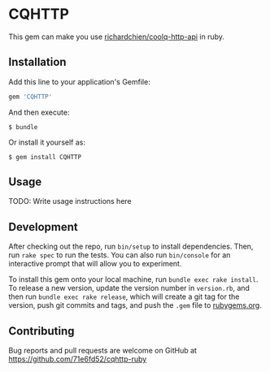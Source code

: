 # CQHTTP

This gem can make you use [richardchien/coolq-http-api](https://github.com/richardchien/coolq-http-api) in ruby.

## Installation

Add this line to your application's Gemfile:

```ruby
gem 'CQHTTP'
```

And then execute:

    $ bundle

Or install it yourself as:

    $ gem install CQHTTP

## Usage

TODO: Write usage instructions here

## Development

After checking out the repo, run `bin/setup` to install dependencies. Then, run `rake spec` to run the tests. You can also run `bin/console` for an interactive prompt that will allow you to experiment.

To install this gem onto your local machine, run `bundle exec rake install`. To release a new version, update the version number in `version.rb`, and then run `bundle exec rake release`, which will create a git tag for the version, push git commits and tags, and push the `.gem` file to [rubygems.org](https://rubygems.org).

## Contributing

Bug reports and pull requests are welcome on GitHub at https://github.com/71e6fd52/cqhttp-ruby
